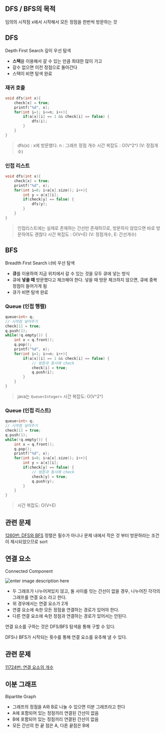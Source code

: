 ## DFS / BFS의 목적
임의의 시작점 x에서 시작해서 모든 정점을 한번씩 방문하는 것

## DFS
Depth First Search
깊이 우선 탐색

* **스택**을 이용해서 갈 수 있는 만큼 최대한 많이 가고 
* 갈수 없으면 이전 정점으로 돌아간다
* 스택이 비면 탐색 완료

### 재귀 호출
```c++
void dfs(int x){
	check[x] = true;
	printf("%d", x);
	for(int i=1; i<=n; i++){
		if(a[x][i] == 1 && check[i] == false) {
			dfs(i);
		}
	}
}
```
>dfs(x) : x에 방문했다.
>n : 그래프 정점 개수
>시간 복잡도 : O(V^2^)  (V: 정점개수)

### 인접 리스트
```c++
void dfs(int x){
	check[x] = true;
	printf("%d", x);
	for(int i=0; i<a[x].size(); i++){
		int y = a[x][i];
		if(check[y] == false) {
			dfs(y);
		}
	}
}
```
>인접리스트에는 실제로 존재하는 간선만 존재하므로, 방문하지 않았으면 바로 방문하여도 괜찮다
>시간 복잡도 : O(V+E) (V: 정점개수, E: 간선개수)

## BFS
Breadth First Search
너비 우선 탐색

* **큐**를 이용하여 지금 위치에서 갈 수 있는 것을 모두 큐에 넣는 방식
* 큐에 **넣을 때** 방문했다고 체크해야 한다.
넣을 때 방문 체크하지 않으면, 큐에 중복 정점이 들어가게 됨
* 큐가 비면 탐색 완료

### Queue (인접 행렬)
```c++
queue<int> q;
// 시작점 넣어주기
check[1] = true;
q.push(1);
while(!q.empty()) {
	int x = q.front();
	q.pop();
	printf("%d", x);
	for(int i=1; i<=n; i++){
		if(a[x][i] == 1 && check[i] == false) {
			// 방문과 동시에 check
			check[i] = true;
			q.push(i);
		}
	}
}
```
>java는 `Queue<Integer>`
>시간 복잡도: O(V^2^)

### Queue (인접 리스트)
```c++
queue<int> q;
// 시작점 넣어주기
check[1] = true;
q.push(1);
while(!q.empty()) {
	int x = q.front();
	q.pop();
	printf("%d", x);
	for(int i=0; i<a[x].size(); i++){
		int y = a[x][i];
		if(check[y] == false) {
			// 방문과 동시에 check
			check[y] = true;
			q.push(y);
		}
	}
}
```
>시간 복잡도: O(V+E)

## 관련 문제
[1260번: DFS와 BFS](https://www.acmicpc.net/problem/1260)
정렬은 필수가 아니나 문제 내에서 작은 것 부터 방문하라는 조건이 제시되었으므로 sort

## 연결 요소
Connected Component

![enter image description here](https://t1.daumcdn.net/cfile/tistory/214DD33752D9233213)
* 두 그래프가 나누어져있지 않고, 둘 사이를 잇는 간선이 없을 경우, 나누어진 각각의 그래프를 연결 요소 라고 한다.
* 위 경우에서는 연결 요소가 2개
* 연결 요소에 속한 모든 정점을 연결하는 경로가 있어야 한다. 
* 다른 연결 요소에 속한 정점과 연결하는 경로가 있어서는 안된다.

연결 요소를 구하는 것은 DFS/BFS 탐색을 통해 구할 수 있다.

DFS나 BFS가 시작되는 횟수를 통해 연결 요소를 유추해 낼 수 있다.

## 관련 문제
[11724번: 연결 요소의 개수](https://www.acmicpc.net/problem/11724)


## 이분 그래프
Bipartite Graph

* 그래프의 정점을 A와 B로 나눌 수 있으면 이분 그래프라고 한다
* A에 포함되어 있는 정점끼리 연결된 간선이 없음
* B에 포함되어 있는 정점끼리 연결된 간선이 없음
* 모든 간선의 한 끝 점은 A, 다른 끝점은 B에
<!--stackedit_data:
eyJoaXN0b3J5IjpbLTE0OTcxNTU4MzcsLTIxMzY4MzAzMzcsMT
k3ODA4NzcwOV19
-->